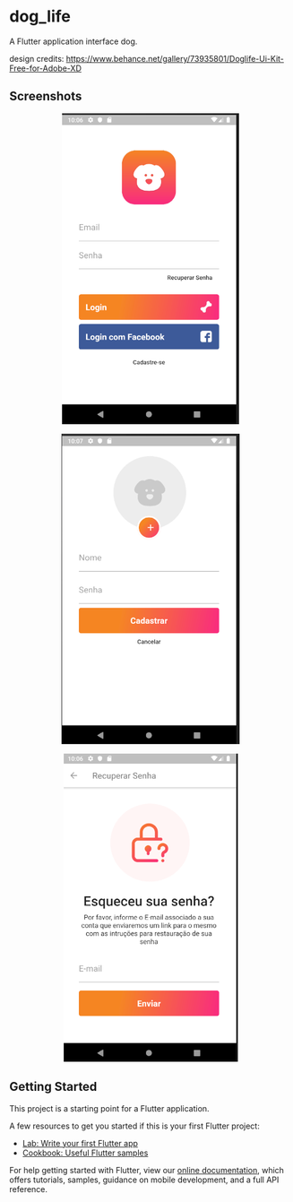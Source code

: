 # dog_life

A Flutter application interface dog.

design credits: https://www.behance.net/gallery/73935801/Doglife-Ui-Kit-Free-for-Adobe-XD

## Screenshots

<p align="center">
  <a href="https://opensource.org/licenses/MIT">
    <img src="screenshots/login.png" alt="License MIT">
  </a>
</p>

<p align="center">
  <a href="https://opensource.org/licenses/MIT">
    <img src="screenshots/form.png" alt="License MIT">
  </a>
</p>



<p align="center">
  <a href="https://opensource.org/licenses/MIT">
    <img src="screenshots/pass.png" alt="License MIT">
  </a>
</p>

## Getting Started

This project is a starting point for a Flutter application.

A few resources to get you started if this is your first Flutter project:

- [Lab: Write your first Flutter app](https://flutter.io/docs/get-started/codelab)
- [Cookbook: Useful Flutter samples](https://flutter.io/docs/cookbook)

For help getting started with Flutter, view our 
[online documentation](https://flutter.io/docs), which offers tutorials, 
samples, guidance on mobile development, and a full API reference.
